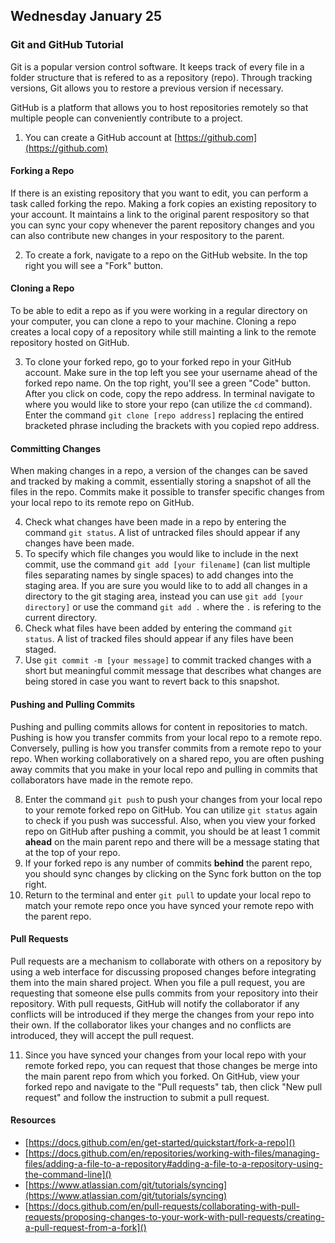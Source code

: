 ## Wednesday January 25

### Git and GitHub Tutorial

Git is a popular version control software.  It keeps track of every file in a folder structure that is refered to as a repository (repo). Through tracking versions, Git allows you to restore a previous version if necessary.

GitHub is a platform that allows you to host repositories remotely so that multiple people can conveniently contribute to a project.

1. You can create a GitHub account at [https://github.com](https://github.com)

#### Forking a Repo

If there is an existing repository that you want to edit, you can perform a task called forking the repo. Making a fork copies an existing repository to your account. It maintains a link to the original parent respository so that you can sync your copy whenever the parent repository changes and you can also contribute new changes in your respository to the parent.

2. To create a fork, navigate to a repo on the GitHub website. In the top right you will see a "Fork" button.

#### Cloning a Repo

To be able to edit a repo as if you were working in a regular directory on your computer, you can clone a repo to your machine. Cloning a repo creates a local copy of a repository while still mainting a link to the remote repository hosted on GitHub. 

3. To clone your forked repo, go to your forked repo in your GitHub account. Make sure in the top left you see your username ahead of the forked repo name. On the top right, you'll see a green "Code" button. After you click on code, copy the repo address. In terminal navigate to where you would like to store your repo (can utilize the `cd` command). Enter the command `git clone [repo address]` replacing the entired bracketed phrase including the brackets with you copied repo address.

#### Committing Changes

When making changes in a repo, a version of the changes can be saved and tracked by making a commit, essentially storing a snapshot of all the files in the repo. Commits make it possible to transfer specific changes from your local repo to its remote repo on GitHub.

4. Check what changes have been made in a repo by entering the command `git status`. A list of untracked files should appear if any changes have been made.
5. To specify which file changes you would like to include in the next commit, use the command `git add [your filename]` (can list multiple files separating names by single spaces) to add changes into the staging area. If you are sure you would like to to add all changes in a directory to the git staging area, instead you can use `git add [your directory]` or use the command `git add .` where the `.` is refering to the current directory.
6. Check what files have been added by entering the command `git status`. A list of tracked files should appear if any files have been staged.
7. Use `git commit -m [your message]` to commit tracked changes with a short but meaningful commit message that describes what changes are being stored in case you want to revert back to this snapshot.

#### Pushing and Pulling Commits

Pushing and pulling commits allows for content in repositories to match. Pushing is how you transfer commits from your local repo to a remote repo. Conversely, pulling is how you transfer commits from a remote repo to your repo. When working collaboratively on a shared repo, you are often pushing away commits that you make in your local repo and pulling in commits that collaborators have made in the remote repo.

8. Enter the command `git push` to push your changes from your local repo to your remote forked repo on GitHub. You can utilize `git status` again to check if you push was successful. Also, when you view your forked repo on GitHub after pushing a commit, you should be at least 1 commit **ahead** on the main parent repo and there will be a message stating that at the top of your repo.
9. If your forked repo is any number of commits **behind** the parent repo, you should sync changes by clicking on the Sync fork button on the top right.
10. Return to the terminal and enter `git pull` to update your local repo to match your remote repo once you have synced your remote repo with the parent repo.

#### Pull Requests

Pull requests are a mechanism to collaborate with others on a repository by using a web interface for discussing proposed changes before integrating them into the main shared project. When you file a pull request, you are requesting that someone else pulls commits from your repository into their repository. With pull requests, GitHub will notify the collaborator if any conflicts will be introduced if they merge the changes from your repo into their own. If the collaborator likes your changes and no conflicts are introduced, they will accept the pull request. 

11. Since you have synced your changes from your local repo with your remote forked repo, you can request that those changes be merge into the main parent repo from which you forked. On GitHub, view your forked repo and navigate to the "Pull requests" tab, then click "New pull request" and follow the instruction to submit a pull request.


#### Resources

- [https://docs.github.com/en/get-started/quickstart/fork-a-repo]()
- [https://docs.github.com/en/repositories/working-with-files/managing-files/adding-a-file-to-a-repository#adding-a-file-to-a-repository-using-the-command-line]()
- [https://www.atlassian.com/git/tutorials/syncing](https://www.atlassian.com/git/tutorials/syncing)
- [https://docs.github.com/en/pull-requests/collaborating-with-pull-requests/proposing-changes-to-your-work-with-pull-requests/creating-a-pull-request-from-a-fork]()